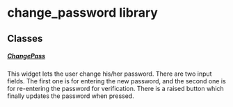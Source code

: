



# change_password library











## Classes

##### [ChangePass](../views_pre_auth_screens_change_password/ChangePass-class.md)



This widget lets the user change his/her password.
There are two input fields. The first one is for entering the new password, and the
second one is for re-entering the password for verification.
There is a raised button which finally updates the password when pressed.















